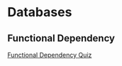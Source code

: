 # Databases
## Functional Dependency
[Functional Dependency Quiz](https://lagunita.stanford.edu/courses/DB/RD/SelfPaced/courseware/ch-relational_design_theory/seq-quiz-fd/)